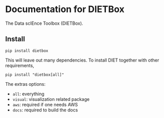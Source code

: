 # Documentation for DIETBox

The Data scIEnce Toolbox (DIETBox).


## Install

```
pip install dietbox
```

This will leave out many dependencies. To install DIET together with other requirements,

```
pip install "dietbox[all]"
```

The extras options:

- `all`: everything
- `visual`: visualization related package
- `aws`: required if one needs AWS
- `docs`: required to build the docs

